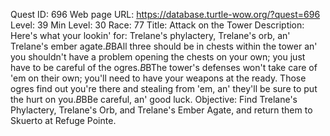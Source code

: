 Quest ID: 696
Web page URL: https://database.turtle-wow.org/?quest=696
Level: 39
Min Level: 30
Race: 77
Title: Attack on the Tower
Description: Here's what your lookin' for: Trelane's phylactery, Trelane's orb, an' Trelane's ember agate.$B$BAll three should be in chests within the tower an' you shouldn't have a problem opening the chests on your own; you just have to be careful of the ogres.$B$BThe tower's defenses won't take care of 'em on their own; you'll need to have your weapons at the ready. Those ogres find out you're there and stealing from 'em, an' they'll be sure to put the hurt on you.$B$BBe careful, an' good luck.
Objective: Find Trelane's Phylactery, Trelane's Orb, and Trelane's Ember Agate, and return them to Skuerto at Refuge Pointe.

